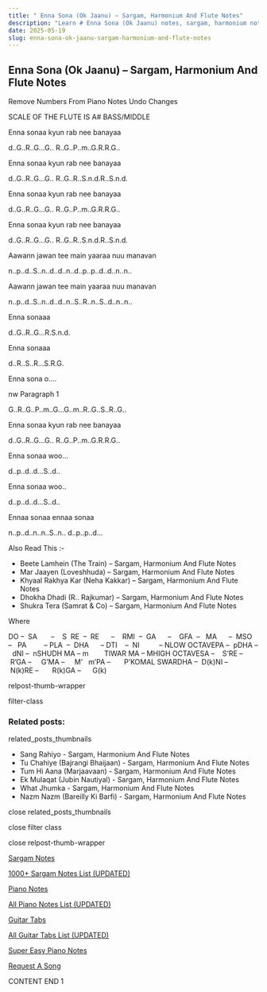 ```yaml
---
title: " Enna Sona (Ok Jaanu) – Sargam, Harmonium And Flute Notes"
description: "Learn # Enna Sona (Ok Jaanu) notes, sargam, harmonium notations and flute notes. Easy step-by-step tutorial for beginners."
date: 2025-05-19
slug: enna-sona-ok-jaanu-sargam-harmonium-and-flute-notes
---
```


## Enna Sona (Ok Jaanu) – Sargam, Harmonium And Flute Notes

Remove Numbers From Piano Notes
Undo Changes

SCALE OF THE FLUTE IS A# BASS/MIDDLE

Enna sonaa kyun rab nee banayaa

d..G..R..G…G.. R..G..P..m..G.R.R.G..

Enna sonaa kyun rab nee banayaa

d..G..R..G…G.. R..G..R..S.n.d.R..S.n.d.

Enna sonaa kyun rab nee banayaa

d..G..R..G…G.. R..G..P..m..G.R.R.G..

Enna sonaa kyun rab nee banayaa

d..G..R..G…G.. R..G..R..S.n.d.R..S.n.d.

Aawann jawan tee main yaaraa nuu manavan

n..p..d..S..n..d..d..n..d..p..p..d..d..n..n..

Aawann jawan tee main yaaraa nuu manavan

n..p..d..S..n..d..d..n..S..R..n..S..d..n..n..

Enna sonaaa

d..G..R..G…R.S.n.d.

Enna sonaaa

d..R..S..R…S.R.G.

Enna sona o….

nw Paragraph 1

G..R..G..P..m..G…G..m..R..G..S..R..G..

Enna sonaa kyun rab nee banayaa

d..G..R..G…G.. R..G..P..m..G.R.R.G..

Enna sonaa woo…

d..p..d..d…S..d..

Enna sonaa woo..

d..p..d..d…S..d..

Ennaa sonaa ennaa sonaa

n..p..d..n..n..S..n.. d..p..p..d…

Also Read This :-

- Beete Lamhein (The Train) – Sargam, Harmonium And Flute Notes
- Mar Jaayen (Loveshhuda) – Sargam, Harmonium And Flute Notes
- Khyaal Rakhya Kar (Neha Kakkar) – Sargam, Harmonium And Flute Notes
- Dhokha Dhadi (R.. Rajkumar) – Sargam, Harmonium And Flute Notes
- Shukra Tera (Samrat & Co) – Sargam, Harmonium And Flute Notes

Where

DO –  SA       –    S  RE  –  RE      –    RMI  –  GA      –    GFA  –   MA      –  MSO  –   PA         – PLA  –  DHA      – DTI    –  NI          – NLOW OCTAVEPA –  pDHA –  dNI –  nSHUDH MA – m        TIWAR MA – MHIGH OCTAVESA –    S’RE –     R’GA –     G’MA –     M’   m’PA –       P’KOMAL SWARDHA –  D(k)NI –       N(k)RE –       R(k)GA –      G(k)

relpost-thumb-wrapper

filter-class

### Related posts:

related_posts_thumbnails

- Sang Rahiyo - Sargam, Harmonium And Flute Notes
- Tu Chahiye (Bajrangi Bhaijaan) - Sargam, Harmonium And Flute Notes
- Tum Hi Aana (Marjaavaan) - Sargam, Harmonium And Flute Notes
- Ek Mulaqat (Jubin Nautiyal) - Sargam, Harmonium And Flute Notes
- What Jhumka - Sargam, Harmonium And Flute Notes
- Nazm Nazm (Bareilly Ki Barfi) - Sargam, Harmonium And Flute Notes

close related_posts_thumbnails

close filter class

close relpost-thumb-wrapper

[Sargam Notes](/sargam-notes.html)

[1000+ Sargam Notes List (UPDATED)](/all-songs-list-sargam-notes.html)

[Piano Notes](/piano-notes.html)

[All Piano Notes List (UPDATED)](/all-songs-list-piano-notes.html)

[Guitar Tabs](/guitar-tabs.html)

[All Guitar Tabs List (UPDATED)](/all-songs-list-guitar-tabs.html)

[Super Easy Piano Notes](https://studywall.in/)

[Request A Song](/request-a-song.html)

CONTENT END 1
